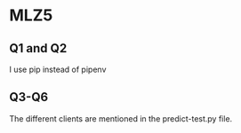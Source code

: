 # MLZ5

## Q1 and Q2

I use pip instead of pipenv

## Q3-Q6
The different clients are mentioned in the predict-test.py file.